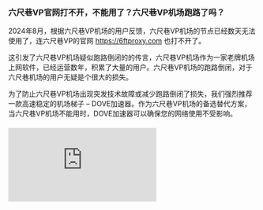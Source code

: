 ### 六尺巷VP官网打不开，不能用了？六尺巷VP机场跑路了吗？

2024年8月，根据六尺巷VP机场的用户反馈，六尺巷VP机场的节点已经数天无法使用了，连六尺巷VP的官网 https://6ftproxy.com 也打不开了。

这引发了六尺巷VP机场疑似跑路倒闭的的传言，六尺巷VP机场作为一家老牌机场上网软件，已经运营数年，积累了大量的用户。六尺巷VP机场的跑路倒闭，对于六尺巷机场的用户无疑是个很大的损失。

为了防止六尺巷VP机场出现突发技术故障或减少跑路倒闭了损失，我们强烈推荐一款高速稳定的机场梯子 – DOVE加速器。作为六尺巷VP机场的备选替代方案，当六尺巷VP机场不能用时，DOVE加速器可以确保您的网络使用不受影响。

#### ![DOVE加速器，点击免费注册](https://dove8.cc/a.php?asbcbO1PCgF)
